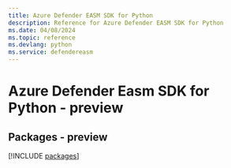 ```yaml
---
title: Azure Defender EASM SDK for Python
description: Reference for Azure Defender EASM SDK for Python
ms.date: 04/08/2024
ms.topic: reference
ms.devlang: python
ms.service: defendereasm
---
```

# Azure Defender Easm SDK for Python - preview
## Packages - preview
[!INCLUDE [packages](defender-easm-index.md)]